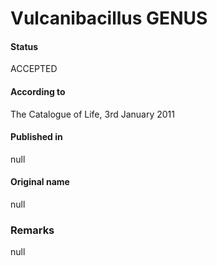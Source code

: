 Vulcanibacillus GENUS
=======

#### Status
ACCEPTED

#### According to
The Catalogue of Life, 3rd January 2011

#### Published in
null

#### Original name
null

### Remarks
null